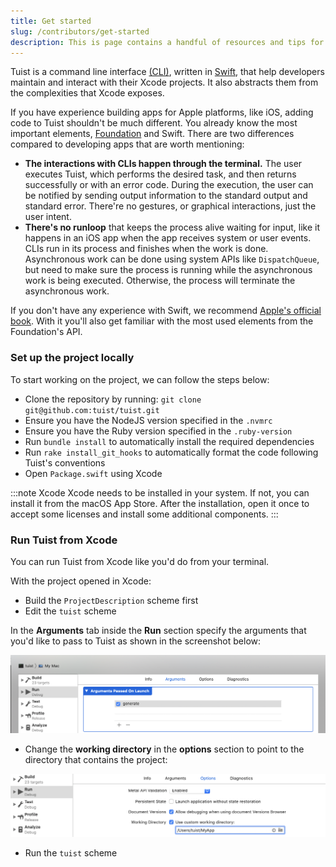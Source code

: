 ```yaml
---
title: Get started
slug: /contributors/get-started
description: This is page contains a handful of resources and tips for users that are interested in contributing to the project. From how the project is structured to what utilities are available, including bits about the testing strategies that we follow.
---
```


Tuist is a command line interface [(CLI)](https://en.wikipedia.org/wiki/Command-line_interface),
written in [Swift](https://www.apple.com/de/swift/),
that help developers maintain and interact with their Xcode projects.
It also abstracts them from the complexities that Xcode exposes.

If you have experience building apps for Apple platforms,
like iOS,
adding code to Tuist shouldn't be much different.
You already know the most important elements,
[Foundation](https://developer.apple.com/documentation/foundation) and Swift. There are two differences compared to developing apps that are worth mentioning:

- **The interactions with CLIs happen through the terminal.**
  The user executes Tuist,
  which performs the desired task,
  and then returns successfully or with an error code.
  During the execution,
  the user can be notified by sending output information to the standard output and standard error.
  There're no gestures, or graphical interactions,
  just the user intent.
- **There's no runloop** that keeps the process alive waiting for input,
  like it happens in an iOS app when the app receives system or user events.
  CLIs run in its process and finishes when the work is done.
  Asynchronous work can be done using system APIs like `DispatchQueue`,
  but need to make sure the process is running while the asynchronous work is being executed.
  Otherwise,
  the process will terminate the asynchronous work.

If you don't have any experience with Swift,
we recommend [Apple's official book](https://docs.swift.org/swift-book/).
With it you'll also get familiar with the most used elements from the Foundation's API.

### Set up the project locally

To start working on the project, we can follow the steps below:

- Clone the repository by running: `git clone git@github.com:tuist/tuist.git`
- Ensure you have the NodeJS version specified in the `.nvmrc`
- Ensure you have the Ruby version specified in the `.ruby-version`
- Run `bundle install` to automatically install the required dependencies
- Run `rake install_git_hooks` to automatically format the code following Tuist's conventions
- Open `Package.swift` using Xcode

:::note Xcode
Xcode needs to be installed in your system. If not, you can install it from the macOS App Store. After the installation, open it once to accept some licenses and install some additional components.
:::

### Run Tuist from Xcode

You can run Tuist from Xcode like you'd do from your terminal.

With the project opened in Xcode:

- Build the `ProjectDescription` scheme first
- Edit the `tuist` scheme

In the **Arguments** tab inside the **Run** section specify the arguments that you'd like to pass to Tuist as shown in the screenshot below:

![This screenshot shows how to configure the launch arguments that will be passed to tuist](./assets/launch-arguments.png)

- Change the **working directory** in the **options** section to point to the directory that contains the project:

![This screenshot shows the run options where we can specify the working directory](./assets/working-directory.png)

- Run the `tuist` scheme
